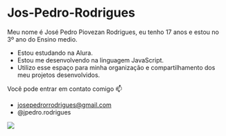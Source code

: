 # Jos-Pedro-Rodrigues
Meu nome é José Pedro Piovezan Rodrigues, eu tenho 17 anos e estou no 3º ano do Ensino medio.

- Estou estudando na Alura.
- Estou me desenvolvendo na linguagem JavaScript.
- Utilizo esse espaço para minha organização e compartilhamento dos meu projetos desenvolvidos.

Você pode entrar em contato comigo 📫

- josepedrorrodrigues@gmail.com
- @jpedro.rodrigues

![](https://media4.giphy.com/media/DBW3BniaWrFo4/200w.gif?cid=6c09b952cgof5t2pl43608iqa3w9fxko31d01k9t0twwfpon&ep=v1_gifs_search&rid=200w.gif&ct=g)
